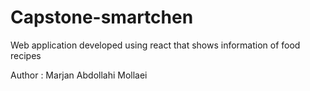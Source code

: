 # Capstone-smartchen
Web application developed using react that shows information of food recipes

Author : Marjan Abdollahi Mollaei

